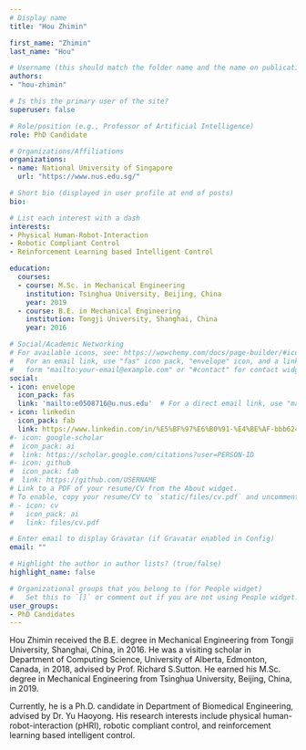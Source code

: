 ```yaml
---
# Display name
title: "Hou Zhimin"

first_name: "Zhimin"
last_name: "Hou"

# Username (this should match the folder name and the name on publications)
authors:
- "hou-zhimin"

# Is this the primary user of the site?
superuser: false

# Role/position (e.g., Professor of Artificial Intelligence)
role: PhD Candidate

# Organizations/Affiliations
organizations:
- name: National University of Singapore
  url: "https://www.nus.edu.sg/"

# Short bio (displayed in user profile at end of posts)
bio: 

# List each interest with a dash
interests:
- Physical Human-Robot-Interaction
- Robotic Compliant Control
- Reinforcement Learning based Intelligent Control

education:
  courses:
  - course: M.Sc. in Mechanical Engineering
    institution: Tsinghua University, Beijing, China
    year: 2019
  - course: B.E. in Mechanical Engineering
    institution: Tongji University, Shanghai, China
    year: 2016

# Social/Academic Networking
# For available icons, see: https://wowchemy.com/docs/page-builder/#icons
#   For an email link, use "fas" icon pack, "envelope" icon, and a link in the
#   form "mailto:your-email@example.com" or "#contact" for contact widget.
social:
- icon: envelope
  icon_pack: fas
  link: 'mailto:e0508716@u.nus.edu'  # For a direct email link, use "mailto:test@example.org".
- icon: linkedin
  icon_pack: fab
  link: https://www.linkedin.com/in/%E5%BF%97%E6%B0%91-%E4%BE%AF-bbb624161/
#- icon: google-scholar
#  icon_pack: ai
#  link: https://scholar.google.com/citations?user=PERSON-ID
#- icon: github
#  icon_pack: fab
#  link: https://github.com/USERNAME
# Link to a PDF of your resume/CV from the About widget.
# To enable, copy your resume/CV to `static/files/cv.pdf` and uncomment the lines below.
# - icon: cv
#   icon_pack: ai
#   link: files/cv.pdf

# Enter email to display Gravatar (if Gravatar enabled in Config)
email: ""

# Highlight the author in author lists? (true/false)
highlight_name: false

# Organizational groups that you belong to (for People widget)
#   Set this to `[]` or comment out if you are not using People widget.
user_groups:
- PhD Candidates
---
```


Hou Zhimin received the B.E. degree in Mechanical Engineering from Tongji University, Shanghai, China, in 2016. He was a visiting scholar in Department of Computing Science, University of Alberta, Edmonton, Canada, in 2018, advised by Prof. Richard S.Sutton. He earned his M.Sc. degree in Mechanical Engineering from Tsinghua University, Beijing, China, in 2019.  

Currently, he is a Ph.D. candidate in Department of Biomedical Engineering, advised by Dr. Yu Haoyong. His research interests include physical human-robot-interaction (pHRI), robotic compliant control, and reinforcement learning based intelligent control.  
